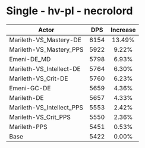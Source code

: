 # Single - hv-pl - necrolord
| Actor | DPS | Increase |
|---|:---:|:---:|
|Marileth-VS_Mastery-DE|6154|13.49%|
|Marileth-VS_Mastery_PPS|5922|9.22%|
|Emeni-DE_MD|5798|6.93%|
|Marileth-VS_Intellect-DE|5764|6.30%|
|Marileth-VS_Crit-DE|5760|6.23%|
|Emeni-GC-DE|5659|4.36%|
|Marileth-DE|5657|4.33%|
|Marileth-VS_Intellect_PPS|5553|2.42%|
|Marileth-VS_Crit_PPS|5550|2.36%|
|Marileth-PPS|5451|0.53%|
|Base|5422|0.00%|
